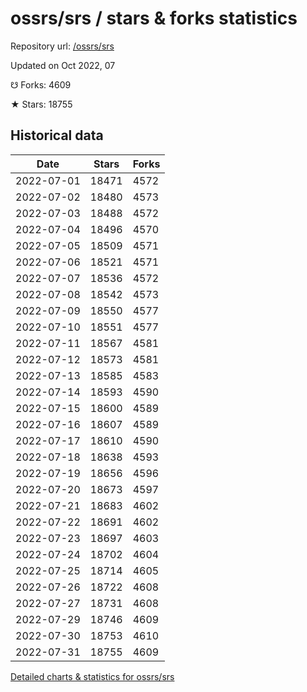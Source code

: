 # ossrs/srs / stars & forks statistics

Repository url: [/ossrs/srs](https://github.com/ossrs/srs)

Updated on Oct 2022, 07

☋ Forks: 4609

★ Stars: 18755

## Historical data
| Date | Stars | Forks |
|------|-------|-------|
| 2022-07-01 | 18471 | 4572 | 
| 2022-07-02 | 18480 | 4573 | 
| 2022-07-03 | 18488 | 4572 | 
| 2022-07-04 | 18496 | 4570 | 
| 2022-07-05 | 18509 | 4571 | 
| 2022-07-06 | 18521 | 4571 | 
| 2022-07-07 | 18536 | 4572 | 
| 2022-07-08 | 18542 | 4573 | 
| 2022-07-09 | 18550 | 4577 | 
| 2022-07-10 | 18551 | 4577 | 
| 2022-07-11 | 18567 | 4581 | 
| 2022-07-12 | 18573 | 4581 | 
| 2022-07-13 | 18585 | 4583 | 
| 2022-07-14 | 18593 | 4590 | 
| 2022-07-15 | 18600 | 4589 | 
| 2022-07-16 | 18607 | 4589 | 
| 2022-07-17 | 18610 | 4590 | 
| 2022-07-18 | 18638 | 4593 | 
| 2022-07-19 | 18656 | 4596 | 
| 2022-07-20 | 18673 | 4597 | 
| 2022-07-21 | 18683 | 4602 | 
| 2022-07-22 | 18691 | 4602 | 
| 2022-07-23 | 18697 | 4603 | 
| 2022-07-24 | 18702 | 4604 | 
| 2022-07-25 | 18714 | 4605 | 
| 2022-07-26 | 18722 | 4608 | 
| 2022-07-27 | 18731 | 4608 | 
| 2022-07-29 | 18746 | 4609 | 
| 2022-07-30 | 18753 | 4610 | 
| 2022-07-31 | 18755 | 4609 | 


[Detailed charts & statistics for ossrs/srs](https://reviewgithub.com/rep/ossrs/srs)

